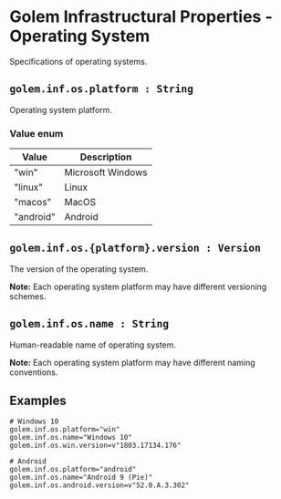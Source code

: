 # Golem Infrastructural Properties - Operating System
Specifications of operating systems.

## `golem.inf.os.platform : String`
Operating system platform.
### Value enum
|Value| Description |
|---|---|
|"win"|Microsoft Windows|
|"linux"|Linux|
|"macos"|MacOS|
|"android"|Android|

## `golem.inf.os.{platform}.version : Version`
The version of the operating system.

**Note:** Each operating system platform may have different versioning schemes.

## `golem.inf.os.name : String`
Human-readable name of operating system.

**Note:** Each operating system platform may have different naming conventions.

## **Examples**

 ```
# Windows 10 
golem.inf.os.platform="win"
golem.inf.os.name="Windows 10"
golem.inf.os.win.version=v"1803.17134.176"

# Android
golem.inf.os.platform="android"
golem.inf.os.name="Android 9 (Pie)"
golem.inf.os.android.version=v"52.0.A.3.302"
```